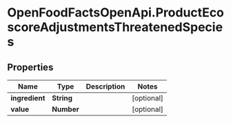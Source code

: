 # OpenFoodFactsOpenApi.ProductEcoscoreAdjustmentsThreatenedSpecies

## Properties

Name | Type | Description | Notes
------------ | ------------- | ------------- | -------------
**ingredient** | **String** |  | [optional] 
**value** | **Number** |  | [optional] 


